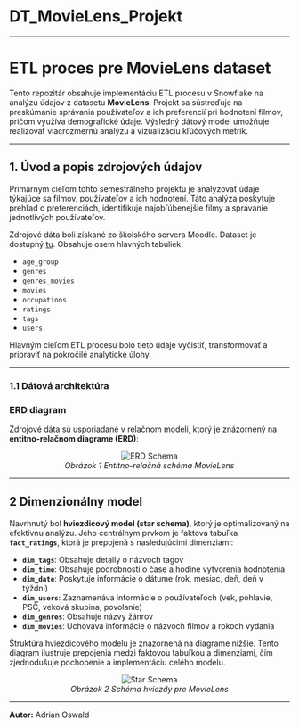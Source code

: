 # DT_MovieLens_Projekt

---

# **ETL proces pre MovieLens dataset**

Tento repozitár obsahuje implementáciu ETL procesu v Snowflake na analýzu údajov z datasetu **MovieLens**. Projekt sa sústreďuje na preskúmanie správania používateľov a ich preferencií pri hodnotení filmov, pričom využíva demografické údaje. Výsledný dátový model umožňuje realizovať viacrozmernú analýzu a vizualizáciu kľúčových metrík.

---

## **1. Úvod a popis zdrojových údajov**

Primárnym cieľom tohto semestrálneho projektu je analyzovať údaje týkajúce sa filmov, používateľov a ich hodnotení. Táto analýza poskytuje prehľad o preferenciách, identifikuje najobľúbenejšie filmy a správanie jednotlivých používateľov.

Zdrojové dáta boli získané zo školského servera Moodle. Dataset je dostupný [tu](https://edu.ukf.sk/mod/folder/view.php?id=252867). Obsahuje osem hlavných tabuliek:

- `age_group`
- `genres`
- `genres_movies`
- `movies`
- `occupations`
- `ratings`
- `tags`
- `users`

Hlavným cieľom ETL procesu bolo tieto údaje vyčistiť, transformovať a pripraviť na pokročilé analytické úlohy.

---

### **1.1 Dátová architektúra**

### **ERD diagram**

Zdrojové dáta sú usporiadané v relačnom modeli, ktorý je znázornený na **entitno-relačnom diagrame (ERD)**:

<p align="center">
  <img src="https://github.com/AdrianOswaldUKF/DT_MovieLens_Projekt/tree/main/erd_schema.png" alt="ERD Schema">
  <br>
  <em>Obrázok 1 Entitno-relačná schéma MovieLens</em>
</p>

---

## **2 Dimenzionálny model**

Navrhnutý bol **hviezdicový model (star schema)**, ktorý je optimalizovaný na efektívnu analýzu. Jeho centrálnym prvkom je faktová tabuľka **`fact_ratings`**, ktorá je prepojená s nasledujúcimi dimenziami:

- **`dim_tags`**: Obsahuje detaily o názvoch tagov
- **`dim_time`**: Obsahuje podrobnosti o čase a hodine vytvorenia hodnotenia
- **`dim_date`**: Poskytuje informácie o dátume (rok, mesiac, deň, deň v týždni)
- **`dim_users`**: Zaznamenáva informácie o používateľoch (vek, pohlavie, PSČ, veková skupina, povolanie)
- **`dim_genres`**: Obsahuje názvy žánrov
- **`dim_movies`**: Uchováva informácie o názvoch filmov a rokoch vydania

Štruktúra hviezdicového modelu je znázornená na diagrame nižšie. Tento diagram ilustruje prepojenia medzi faktovou tabuľkou a dimenziami, čím zjednodušuje pochopenie a implementáciu celého modelu.

<p align="center">
  <img src="https://github.com/AdrianOswaldUKF/DT_MovieLens_Projekt/tree/main/star_schema.png" alt="Star Schema">
  <br>
  <em>Obrázok 2 Schéma hviezdy pre MovieLens</em>
</p>

---

**Autor:** Adrián Oswald


